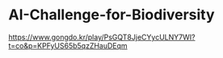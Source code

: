 # AI-Challenge-for-Biodiversity

https://www.gongdo.kr/play/PsGQT8JjeCYycULNY7WI?t=co&p=KPFyUS65b5qzZHauDEqm
